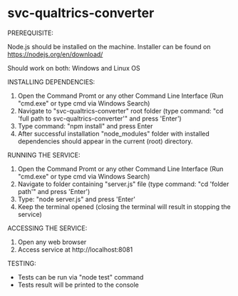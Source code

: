 # svc-qualtrics-converter

PREREQUISITE:

Node.js should be installed on the machine.
Installer can be found on https://nodejs.org/en/download/

Should work on both: Windows and Linux OS

INSTALLING DEPENDENCIES:

  1. Open the Command Promt or any other Command Line Interface (Run "cmd.exe" or type cmd via Windows Search)
  2. Navigate to "svc-qualtrics-converter" root folder (type command: "cd 'full path to svc-qualtrics-converter'" and press 'Enter')
  3. Type command: "npm install" and press Enter
  4. After successful installation "node_modules" folder with installed dependencies should appear in the current (root) directory.

RUNNING THE SERVICE:

   1. Open the Command Promt or any other Command Line Interface (Run "cmd.exe" or type cmd via Windows Search)
   2. Navigate to folder containing "server.js" file (type command: "cd 'folder path'" and press 'Enter')
   3. Type: "node server.js" and press 'Enter'
   4. Keep the terminal opened (closing the terminal will result in stopping the service)

ACCESSING THE SERVICE:

  1. Open any web browser
  2. Access service at http://localhost:8081

TESTING:
  
  - Tests can be run via "node test" command
  - Tests result will be printed to the console